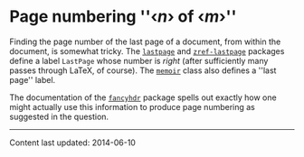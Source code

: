 # Page numbering ''&lsaquo;_n_&rsaquo; of &lsaquo;_m_&rsaquo;''

Finding the page number of the last page of a document, from within
the document, is somewhat tricky.  The [`lastpage`](http://ctan.org/pkg/lastpage) and
[`zref-lastpage`](http://ctan.org/pkg/zref-lastpage) packages define a label
`LastPage` whose number is _right_ (after sufficiently many
passes through LaTeX, of course).  The [`memoir`](http://ctan.org/pkg/memoir) class also
defines a ''last page'' label.

The documentation of the [`fancyhdr`](http://ctan.org/pkg/fancyhdr) package spells out exactly
how one might actually use this information to produce page numbering
as suggested in the question.


----

Content last updated: 2014-06-10
